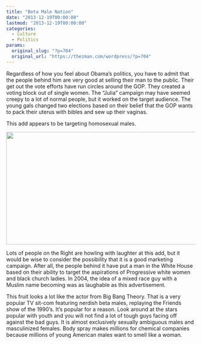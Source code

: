```yaml
---
title: "Beta Male Nation"
date: "2013-12-19T00:00:00"
lastmod: "2013-12-19T00:00:00"
categories:
  - Culture
  - Politics
params:
  original_slug: "?p=704"
  original_url: "https://thezman.com/wordpress/?p=704"
---
```


Regardless of how you feel about Obama’s politics, you have to admit
that the people behind him are very good at selling their man to the
public. Their get out the vote efforts have run circles around the GOP.
They created a voting block out of single women. The “Julia” campaign
may have seemed creepy to a lot of normal people, but it worked on the
target audience. The young gals changed two elections based on their
belief that the GOP wants to pack their uterus with bibles and sew up
their vaginas.

This add appears to be targeting homosexual males.

<img src="https://pbs.twimg.com/media/BbuN8iJCMAA34dL.png"
class="alignnone" decoding="async" width="600" height="300" />

Lots of people on the Right are howling with laughter at this add, but
it would be wise to consider the possibility that it is a good marketing
campaign. After all, the people behind it have put a man in the White
House based on their ability to target the aspirations of Progressive
white women and black church ladies. In 2004, the idea of a mixed race
guy with a Muslim name becoming was as laughable as this advertisement.

This fruit looks a lot like the actor from Big Bang Theory. That is a
very popular TV sit-com featuring nerdish beta males, replaying the
Friends show of the 1990’s. It’s popular for a reason. Look around at
the stars popular with youth and you will not find a lot of tough guys
facing off against the bad guys. It is almost exclusively sexually
ambiguous males and masculinized females. Body spray makes millions for
chemical companies because millions of young American males want to
smell like a woman.
